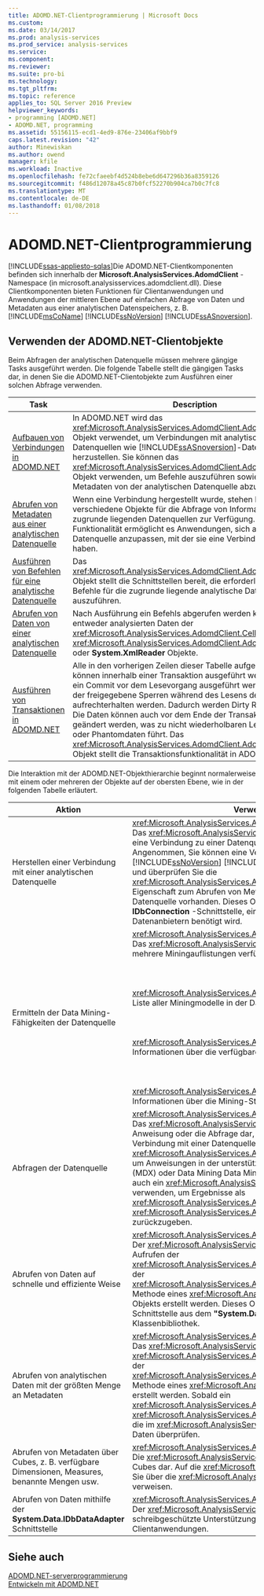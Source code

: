 ```yaml
---
title: ADOMD.NET-Clientprogrammierung | Microsoft Docs
ms.custom: 
ms.date: 03/14/2017
ms.prod: analysis-services
ms.prod_service: analysis-services
ms.service: 
ms.component: 
ms.reviewer: 
ms.suite: pro-bi
ms.technology: 
ms.tgt_pltfrm: 
ms.topic: reference
applies_to: SQL Server 2016 Preview
helpviewer_keywords:
- programming [ADOMD.NET]
- ADOMD.NET, programming
ms.assetid: 55156115-ecd1-4ed9-876e-23406af9bbf9
caps.latest.revision: "42"
author: Minewiskan
ms.author: owend
manager: kfile
ms.workload: Inactive
ms.openlocfilehash: fe72cfaeebf4d524b8ebe6d647296b36a8359126
ms.sourcegitcommit: f486d12078a45c87b0fcf52270b904ca7b0c7fc8
ms.translationtype: MT
ms.contentlocale: de-DE
ms.lasthandoff: 01/08/2018
---
```

# <a name="adomdnet-client-programming"></a>ADOMD.NET-Clientprogrammierung
[!INCLUDE[ssas-appliesto-sqlas](../../includes/ssas-appliesto-sqlas.md)]Die ADOMD.NET-Clientkomponenten befinden sich innerhalb der **Microsoft.AnalysisServices.AdomdClient** -Namespace (in microsoft.analysisservices.adomdclient.dll). Diese Clientkomponenten bieten Funktionen für Clientanwendungen und Anwendungen der mittleren Ebene auf einfachen Abfrage von Daten und Metadaten aus einer analytischen Datenspeichers, z. B. [!INCLUDE[msCoName](../../includes/msconame-md.md)] [!INCLUDE[ssNoVersion](../../includes/ssnoversion-md.md)] [!INCLUDE[ssASnoversion](../../includes/ssasnoversion-md.md)].  
  
## <a name="using-the-adomdnet-client-objects"></a>Verwenden der ADOMD.NET-Clientobjekte  
 Beim Abfragen der analytischen Datenquelle müssen mehrere gängige Tasks ausgeführt werden. Die folgende Tabelle stellt die gängigen Tasks dar, in denen Sie die ADOMD.NET-Clientobjekte zum Ausführen einer solchen Abfrage verwenden.  
  
|Task|Description|  
|----------|-----------------|  
|[Aufbauen von Verbindungen in ADOMD.NET](../../analysis-services/multidimensional-models-adomd-net-client/connections-in-adomd-net.md)|In ADOMD.NET wird das <xref:Microsoft.AnalysisServices.AdomdClient.AdomdConnection>-Objekt verwendet, um Verbindungen mit analytischen Datenquellen wie [!INCLUDE[ssASnoversion](../../includes/ssasnoversion-md.md)]-Datenbanken herzustellen. Sie können das <xref:Microsoft.AnalysisServices.AdomdClient.AdomdConnection>-Objekt verwenden, um Befehle auszuführen sowie Daten und Metadaten von der analytischen Datenquelle abzurufen.|  
|[Abrufen von Metadaten aus einer analytischen Datenquelle](../../analysis-services/multidimensional-models-adomd-net-client/retrieving-metadata-from-an-analytical-data-source.md)|Wenn eine Verbindung hergestellt wurde, stehen Ihnen zahlreiche verschiedene Objekte für die Abfrage von Informationen zu den zugrunde liegenden Datenquellen zur Verfügung. Diese Funktionalität ermöglicht es Anwendungen, sich an die Datenquelle anzupassen, mit der sie eine Verbindung hergestellt haben.|  
|[Ausführen von Befehlen für eine analytische Datenquelle](../../analysis-services/multidimensional-models-adomd-net-client/executing-commands-against-an-analytical-data-source.md)|Das <xref:Microsoft.AnalysisServices.AdomdClient.AdomdCommand>-Objekt stellt die Schnittstellen bereit, die erforderlich sind, um Befehle für die zugrunde liegende analytische Datenquelle auszuführen.|  
|[Abrufen von Daten von einer analytischen Datenquelle](../../analysis-services/multidimensional-models-adomd-net-client/retrieving-data-from-an-analytical-data-source.md)|Nach Ausführung ein Befehls abgerufen werden konnte und entweder analysierten Daten der <xref:Microsoft.AnalysisServices.AdomdClient.CellSet>, <xref:Microsoft.AnalysisServices.AdomdClient.AdomdDataReader>, oder **System.XmlReader** Objekte.|  
|[Ausführen von Transaktionen in ADOMD.NET](../../analysis-services/multidimensional-models-adomd-net-client/connections-in-adomd-net-performing-transactions.md)|Alle in den vorherigen Zeilen dieser Tabelle aufgelisteten Aktionen können innerhalb einer Transaktion ausgeführt werden, bei der ein Commit vor dem Lesevorgang ausgeführt werden muss und in der freigegebene Sperren während des Lesens der Daten aufrechterhalten werden. Dadurch werden Dirty Reads verhindert. Die Daten können auch vor dem Ende der Transaktion noch geändert werden, was zu nicht wiederholbaren Lesevorgängen oder Phantomdaten führt. Das <xref:Microsoft.AnalysisServices.AdomdClient.AdomdTransaction>-Objekt stellt die Transaktionsfunktionalität in ADOMD.NET bereit.|  
  
 Die Interaktion mit der ADOMD.NET-Objekthierarchie beginnt normalerweise mit einem oder mehreren der Objekte auf der obersten Ebene, wie in der folgenden Tabelle erläutert.  
  
|Aktion|Verwenden Sie dieses Objekt|  
|--------|---------------------|  
|Herstellen einer Verbindung mit einer analytischen Datenquelle|<xref:Microsoft.AnalysisServices.AdomdClient.AdomdConnection><br /> Das <xref:Microsoft.AnalysisServices.AdomdClient.AdomdConnection>-Objekt stellt eine Verbindung zu einer Datenquelle und den Datenquellenmetadaten dar. Angenommen, Sie können eine Verbindung herstellen ein [!INCLUDE[msCoName](../../includes/msconame-md.md)] [!INCLUDE[ssNoVersion](../../includes/ssnoversion-md.md)] [!INCLUDE[ssASnoversion](../../includes/ssasnoversion-md.md)] lokale Cubedatei (CUB) Datei, und überprüfen Sie die <xref:Microsoft.AnalysisServices.AdomdClient.AdomdConnection.Cubes%2A> Eigenschaft zum Abrufen von Metadaten zu den Cubes, die für die analytische Datenquelle vorhanden. Dieses Objekt stellt auch die Implementierung der **IDbConnection** -Schnittstelle, eine Schnittstelle, die von allen .NET Framework-Datenanbietern benötigt wird.|  
|Ermitteln der Data Mining-Fähigkeiten der Datenquelle|<xref:Microsoft.AnalysisServices.AdomdClient.AdomdConnection><br /> Das <xref:Microsoft.AnalysisServices.AdomdClient.AdomdConnection>-Objekt macht mehrere Miningauflistungen verfügbar:<br /><br /><br /><br /> <xref:Microsoft.AnalysisServices.AdomdClient.MiningModelCollection> enthält eine Liste aller Miningmodelle in der Datenquelle.<br /><br /><br /><br /> <xref:Microsoft.AnalysisServices.AdomdClient.MiningServiceCollection> stellt Informationen über die verfügbaren Mining-Algorithmen bereit.<br /><br /><br /><br /> <xref:Microsoft.AnalysisServices.AdomdClient.MiningStructureCollection> macht Informationen über die Mining-Strukturen auf dem Server verfügbar.|  
|Abfragen der Datenquelle|<xref:Microsoft.AnalysisServices.AdomdClient.AdomdCommand><br /> Das <xref:Microsoft.AnalysisServices.AdomdClient.AdomdCommand>-Objekt stellt die Anweisung oder die Abfrage dar, die an den Server gesendet wird. Wenn eine Verbindung mit einer Datenquelle hergestellt ist, wird ein <xref:Microsoft.AnalysisServices.AdomdClient.AdomdCommand>-Objekt verwendet, um Anweisungen in der unterstützten Sprache, wie Multidimensional Expressions (MDX) oder Data Mining Data Mining Extensions (DMX), auszuführen. Sie können auch ein <xref:Microsoft.AnalysisServices.AdomdClient.AdomdCommand>-Objekt verwenden, um Ergebnisse als <xref:Microsoft.AnalysisServices.AdomdClient.CellSet>- oder <xref:Microsoft.AnalysisServices.AdomdClient.AdomdDataReader>-Objekte zurückzugeben.|  
|Abrufen von Daten auf schnelle und effiziente Weise|<xref:Microsoft.AnalysisServices.AdomdClient.AdomdDataReader><br /> Der <xref:Microsoft.AnalysisServices.AdomdClient.AdomdDataReader> kann durch Aufrufen der <xref:Microsoft.AnalysisServices.AdomdClient.AdomdCommand.Execute%2A>- oder der <xref:Microsoft.AnalysisServices.AdomdClient.AdomdCommand.ExecuteReader%2A>-Methode eines <xref:Microsoft.AnalysisServices.AdomdClient.AdomdCommand>-Objekts erstellt werden. Dieses Objekt implementiert die **IDbDataReader** -Schnittstelle aus dem **"System.Data"** Namespace der .NET Framework-Klassenbibliothek.|  
|Abrufen von analytischen Daten mit der größten Menge an Metadaten|<xref:Microsoft.AnalysisServices.AdomdClient.CellSet><br /> Das <xref:Microsoft.AnalysisServices.AdomdClient.CellSet> kann durch Aufrufen der <xref:Microsoft.AnalysisServices.AdomdClient.AdomdCommand.Execute%2A>- oder der <xref:Microsoft.AnalysisServices.AdomdClient.AdomdCommand.ExecuteCellSet%2A>-Methode eines <xref:Microsoft.AnalysisServices.AdomdClient.AdomdCommand> erstellt werden. Sobald ein <xref:Microsoft.AnalysisServices.AdomdClient.AdomdCommand> ein <xref:Microsoft.AnalysisServices.AdomdClient.CellSet> zurückgegeben hat, können Sie die im <xref:Microsoft.AnalysisServices.AdomdClient.CellSet> enthaltenen analytischen Daten überprüfen.|  
|Abrufen von Metadaten über Cubes, z. B. verfügbare Dimensionen, Measures, benannte Mengen usw.|<xref:Microsoft.AnalysisServices.AdomdClient.CubeDef><br /> Die <xref:Microsoft.AnalysisServices.AdomdClient.CubeDef> stellt Metadaten eines Cubes dar. Auf die <xref:Microsoft.AnalysisServices.AdomdClient.CubeDef> können Sie über die <xref:Microsoft.AnalysisServices.AdomdClient.AdomdConnection> verweisen.|  
|Abrufen von Daten mithilfe der **System.Data.IDbDataAdapter** Schnittstelle|<xref:Microsoft.AnalysisServices.AdomdClient.AdomdDataAdapter><br /> Der <xref:Microsoft.AnalysisServices.AdomdClient.AdomdDataAdapter> bietet schreibgeschützte Unterstützung für vorhandene .NET Framework-Clientanwendungen.|  
  
## <a name="see-also"></a>Siehe auch  
 [ADOMD.NET-serverprogrammierung](../../analysis-services/multidimensional-models-adomd-net-server/adomd-net-server-programming.md)   
 [Entwickeln mit ADOMD.NET](../../analysis-services/multidimensional-models/adomd-net/developing-with-adomd-net.md)  
  
  
